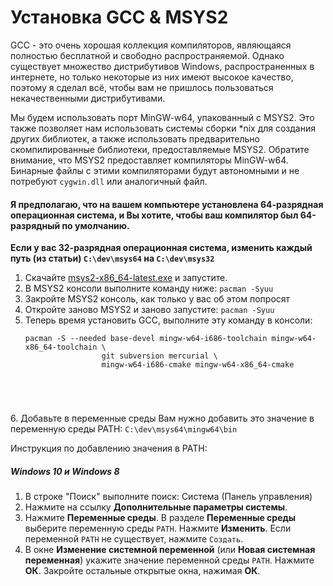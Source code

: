 # Установка GCC & MSYS2

GCC - это очень хорошая коллекция компиляторов, являющаяся полностью бесплатной и свободно распространяемой. Однако существует множество дистрибутивов Windows, распространенных в интернете, но только некоторые из них имеют высокое качество, поэтому я сделал всё, чтобы вам не пришлось пользоваться некачественными дистрибутивами.

Мы будем использовать порт MinGW-w64, упакованный с MSYS2. Это также позволяет нам использовать системы сборки *nix для создания других библиотек, а также использовать предварительно скомпилированные библиотеки, предоставляемые MSYS2. Обратите внимание, что MSYS2 предоставляет компиляторы MinGW-w64. Бинарные файлы с этими компиляторами будут автономными и не потребуют `cygwin.dll` или аналогичный файл.

#### Я предполагаю, что на вашем компьютере установлена 64-разрядная операционная система, и Вы хотите, чтобы ваш компилятор был 64-разрядный по умолчанию.

<b>Если у вас 32-разрядная операционная система, изменить каждый путь (из статьи) `C:\dev\msys64` на `C:\dev\msys32`</b>
1. Скачайте [msys2-x86_64-latest.exe](http://repo.msys2.org/distrib/msys2-x86_64-latest.exe) и запустите.
2. В MSYS2 консоли выполните команду ниже:
   `pacman -Syuu`
3. Закройте MSYS2 консоль, как только у вас об этом попросят
4. Откройте заново MSYS2 и заново запустите:
   `pacman -Syuu`
5. Теперь время установить GCC, выполните эту команду в консоли:
   <pre><code>pacman -S --needed base-devel mingw-w64-i686-toolchain mingw-w64-x86_64-toolchain \
                    git subversion mercurial \
                    mingw-w64-i686-cmake mingw-w64-x86_64-cmake
</code></pre>
6. Добавьте в переменные среды
Вам нужно добавить это значение в переменную среды PATH: `C:\dev\msys64\mingw64\bin`
			
Инструкция по добавлению значения в PATH:
<h5 class="sub">Windows 10 и Windows 8</h5>
<ol>
<li>В строке "Поиск" выполните поиск: Система (Панель управления)</li>
<li>Нажмите на ссылку <strong>Дополнительные параметры системы</strong>.</li>
<li>Нажмите <strong>Переменные среды</strong>. В разделе <strong>Переменные среды</strong> выберите переменную среды <code>PATH</code>. Нажмите <strong>Изменить</strong>. Если переменной <code>PATH</code> не существует, нажмите <code>Создать</code>.</li>
<li>В окне <strong>Изменение системной переменной</strong> (или <strong>Новая системная переменная</strong>) укажите значение переменной среды  <code>PATH</code>. Нажмите <strong>ОК</strong>. Закройте остальные открытые окна, нажимая <strong>ОК</strong>.</li>
